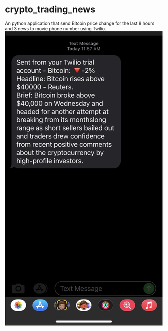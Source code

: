 # crypto_trading_news
An python application that send Bitcoin price change for the last 8 hours and 3 news to movie phone number using Twilio. 
![alt text](https://github.com/petersuns/crypto_trading_news/blob/main/message%20from%20phone.jpg?raw=true)
